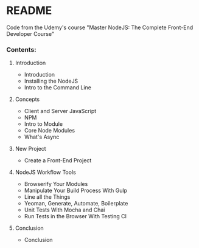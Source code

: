 # README #

Code from the Udemy's course "Master NodeJS: The Complete Front-End Developer Course"

### Contents:

01) Introduction

    - Introduction
    - Installing the NodeJS
    - Intro to the Command Line


02) Concepts

    - Client and Server JavaScript
    - NPM
    - Intro to Module
    - Core Node Modules
    - What's Async


03) New Project

    - Create a Front-End Project


04) NodeJS Workflow Tools

    - Browserify Your Modules
    - Manipulate Your Build Process With Gulp
    - Line all the Things
    - Yeoman, Generate, Automate, Boilerplate
    - Unit Tests With Mocha and Chai
    - Run Tests in the Browser With Testing CI


05) Conclusion

    - Conclusion
